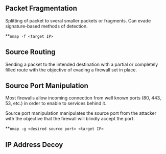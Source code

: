 ## Packet Fragmentation

Splitting of packet to sveral smaller packets or fragments. Can evade signature-based methods of detection.

 **`nmap -f <target IP>`

## Source Routing

Sending a packet to the intended destination with a partial or completely filled route with the objective of evading a firewall set in place.

## Source Port Manipulation

Most firewalls allow incoming connection from well known ports (80, 443, 53, etc.) in order to enable to services behind it. 

Source port manipulation manipulates the source port from the attacker with the objective that the firewall will blindly accept the port.

**`nmap -g <desired source port> <target IP>`

## IP Address Decoy

